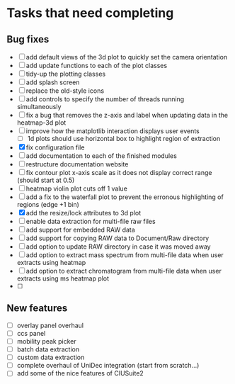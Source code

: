 # Tasks that need completing

## Bug fixes

- [ ] add default views of the 3d plot to quickly set the camera orientation
- [ ] add update functions to each of the plot classes
- [ ] tidy-up the plotting classes
- [ ] add splash screen
- [ ] replace the old-style icons
- [ ] add controls to specify the number of threads running simultaneously
- [ ] fix a bug that removes the z-axis and label when updating data in the heatmap-3d plot
- [ ] improve how the matplotlib interaction displays user events
    - [ ] 1d plots should use horizontal box to highlight region of extraction
- [x] fix configuration file
- [ ] add documentation to each of the finished modules
- [ ] restructure documentation website
- [ ] fix contour plot x-axis scale as it does not display correct range (should start at 0.5)
- [ ] heatmap violin plot cuts off 1 value
- [ ] add a fix to the waterfall plot to prevent the erronous highlighting of regions (edge +1 bin)
- [x] add the resize/lock attributes to 3d plot
- [ ] enable data extraction for multi-file raw files
- [ ] add support for embedded RAW data
- [ ] add support for copying RAW data to Document/Raw directory
- [ ] add option to update RAW directory in case it was moved away
- [ ] add option to extract mass spectrum from multi-file data when user extracts using heatmap
- [ ] add option to extract chromatogram from multi-file data when user extracts using ms heatmap plot
- [ ] 

## New features

- [ ] overlay panel overhaul
- [ ] ccs panel
- [ ] mobility peak picker
- [ ] batch data extraction
- [ ] custom data extraction
- [ ] complete overhaul of UniDec integration (start from scratch...)
- [ ] add some of the nice features of CIUSuite2